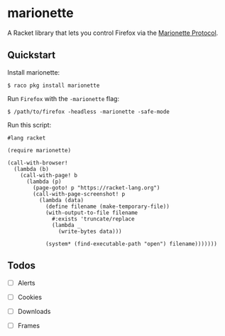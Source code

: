 # marionette

A Racket library that lets you control Firefox via the [Marionette
Protocol].

## Quickstart

Install marionette:

    $ raco pkg install marionette

Run `Firefox` with the `-marionette` flag:

    $ /path/to/firefox -headless -marionette -safe-mode

Run this script:

``` racket
#lang racket

(require marionette)

(call-with-browser!
  (lambda (b)
    (call-with-page! b
      (lambda (p)
        (page-goto! p "https://racket-lang.org")
        (call-with-page-screenshot! p
          (lambda (data)
            (define filename (make-temporary-file))
            (with-output-to-file filename
              #:exists 'truncate/replace
              (lambda _
                (write-bytes data)))

            (system* (find-executable-path "open") filename)))))))
```

## Todos

* [ ] Alerts
* [ ] Cookies
* [ ] Downloads
* [ ] Frames


[Marionette Protocol]: https://firefox-source-docs.mozilla.org/testing/marionette/marionette/Protocol.html

